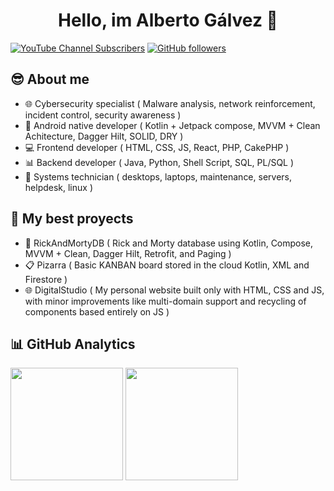 <div align="center">
<h1 align="center">Hello, im <strong>Alberto Gálvez</strong> 👋</h1>
</div>

[![YouTube Channel Subscribers](https://img.shields.io/youtube/channel/subscribers/UCrrksc_-1PSW4Sj7SUqdiZA?style=social)](https://youtube.com/@galvezsh?sub_confirmation=1)
[![GitHub followers](https://img.shields.io/github/followers/galvezsh?style=social)](https://github.com/galvezsh)

## 😎 About me

- 🌐 Cybersecurity specialist ( Malware analysis, network reinforcement, incident control, security awareness )
- 📲 Android native developer ( Kotlin + Jetpack compose, MVVM + Clean Achitecture, Dagger Hilt, SOLID, DRY )
- 💻 Frontend developer ( HTML, CSS, JS, React, PHP, CakePHP )
- 📊 Backend developer ( Java, Python, Shell Script, SQL, PL/SQL )
- 🔧 Systems technician ( desktops, laptops, maintenance, servers, helpdesk, linux )

## 💪 My best proyects

- 💾 RickAndMortyDB ( Rick and Morty database using Kotlin, Compose, MVVM + Clean, Dagger Hilt, Retrofit, and Paging )
- 📋 Pizarra ( Basic KANBAN board stored in the cloud Kotlin, XML and Firestore )
- 🌐 DigitalStudio ( My personal website built only with HTML, CSS and JS, with minor improvements like multi-domain support and recycling of components based entirely on JS )

## 📊 GitHub Analytics

<div>
  <img src="https://github-readme-stats-eight-theta.vercel.app/api?username=galvezsh&show_icons=true&theme=tokyonight&include_all_commits=true&count_private=true" style="height: 180px; display: inline-block;" />
  <img src="https://github-readme-stats-eight-theta.vercel.app/api/top-langs/?username=galvezsh&layout=compact&langs_count=8&theme=tokyonight" style="height: 180px; display: inline-block;" />
</div>


